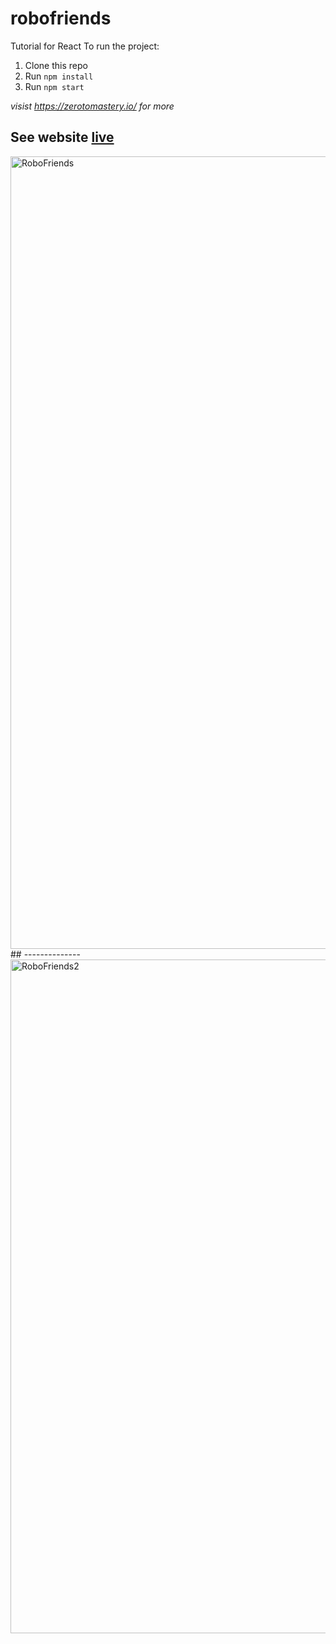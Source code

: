 # robofriends
Tutorial for React
To run the project:

1. Clone this repo
2. Run `npm install`
3. Run `npm start`

*visist https://zerotomastery.io/ for more*

## See website [live](https://fatemabohra.github.io/robofriends-1/)

<img width="1268" alt="RoboFriends" src="https://github.com/FatemaBohra/robofriends-1/assets/87420811/8e3b1dbd-8b78-4bf6-8f25-482dee21ab01">
## --------------
<img width="1078" alt="RoboFriends2" src="https://github.com/FatemaBohra/robofriends-1/assets/87420811/3e30f6a2-087a-42eb-87e8-e5b7d6482252">

